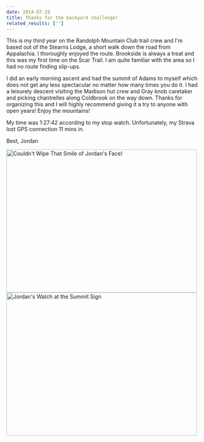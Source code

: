 ```yaml
---
date: 2014-07-19
title: Thanks for the backyard challenge!
related_results: ['']
---
```


<p>This is my third year on the Randolph Mountain Club trail crew and I'm based out of the Stearns Lodge, a short walk down the road from Appalachia.  I thoroughly enjoyed the route.  Brookside is always a treat and this was my first time on the Scar Trail.  I am quite familiar with the area so I had no route finding slip-ups.</p>
<p>I did an early morning ascent and had the summit of Adams to myself which does not get any less spectacular no matter how many times you do it.  I had a leisurely descent visiting the Madison hut crew and Gray knob caretaker and picking chantrelles along Coldbrook on the way down.  Thanks for organizing this and I will highly recommend giving it a try to anyone with open years!
Enjoy the mountains!</p>
<p>My time was 1:27:42 according to my stop watch.  Unfortunately, my Strava lost GPS connection 11 mins in.</p>
<p>Best,
Jordan</p>
<img src="/images/uploads/tumblrinlinepl8ic0gevb1si9ly8500.jpg" alt="Couldn't Wipe That Smile of Jordan's Face!" width="500" height="375" class="img-fluid">
<img src="/images/uploads/tumblrinlinepl8ic19fv81si9ly8500.jpg" alt="Jordan's Watch at the Summit Sign" width="500" height="375" class="img-fluid">

